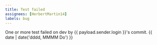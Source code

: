 ```yaml
---
title: Test failed
assignees: [HerbertMartin14]
labels: bug
---
```

One or more test failed on dev by {{ payload.sender.login }}'s commit.
{{ date | date('dddd, MMMM Do') }}
